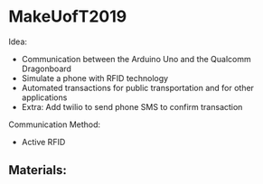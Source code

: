 # MakeUofT2019

Idea:
- Communication between the Arduino Uno and the Qualcomm Dragonboard
- Simulate a phone with RFID technology
- Automated transactions for public transportation and for other applications
- Extra: Add twilio to send phone SMS to confirm transaction

Communication Method:
- Active RFID

Materials:
-
